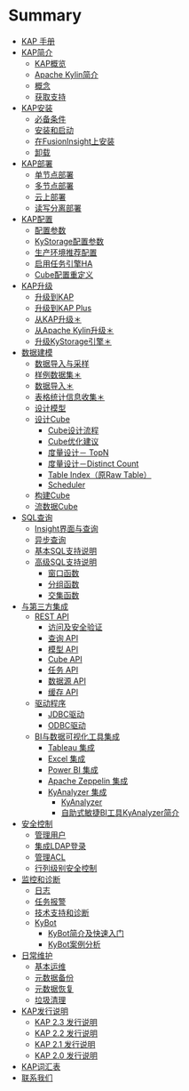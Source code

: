 # Summary

* [KAP 手册](README.md)
* [KAP简介](introduction/README.md)
    * [KAP概览](introduction/overview.cn.md)
    * [Apache Kylin简介](introduction/kylin.cn.md)
    * [概念](introduction/concepts.cn.md)
    * [获取支持](introduction/get_support.cn.md)
* [KAP安装](install/README.md)
    * [必备条件](install/hadoop_env.cn.md)
    * [安装和启动](install/install.cn.md)
    * [在FusionInsight上安装](install/install_on_fi.md)
    * [卸载](install/uninstall.cn.md)
* [KAP部署](install/deploy.cn.md)
    * [单节点部署]()
    * [多节点部署]()
    * [云上部署]()
    * [读写分离部署]()
* [KAP配置](config/README.md)
    - [配置参数](config/settings.cn.md)
    - [KyStorage配置参数](config/kystorage_settings.cn.md)
    - [生产环境推荐配置](config/recommend_settings_v2_2.cn.md)
    - [启用任务引擎HA](config/jobengine_ha.cn.md)
    - [Cube配置重定义](config/cube_override.cn.md)
* [KAP升级](upgrade/README.md)
    * [升级到KAP]()
    * [升级到KAP Plus]()
    * [从KAP升级＊](upgrade/upgrade_kap.cn.md)
    * [从Apache Kylin升级＊](upgrade/upgrade_kylin.cn.md)
    * [升级KyStorage引擎＊](upgrade/upgrade_kap_plus.cn.md)
* [数据建模](molap/README.md)
    * [数据导入与采样]()
    * [样例数据集＊](molap/dataset.cn.md)
    * [数据导入＊](molap/import.cn.md)
    * [表格统计信息收集＊](molap/collect_statistics.cn.md)
    * [设计模型](molap/datamodel.cn.md)
    * [设计Cube](molap/create_cube.cn.md)
        * [Cube设计流程]()
        * [Cube优化建议]()
        * [度量设计－ TopN](optimization/topN.cn.md)
        * [度量设计－Distinct Count](optimization/count_distinct_precise.cn.md)
        * [Table Index（原Raw Table）](molap/rawtable.cn.md)
        * [Scheduler]()
    * [构建Cube](molap/build_cube.cn.md)
    * [流数据Cube](molap/streaming_cube.cn.md)
* [SQL查询]()
    * [Insight界面与查询](molap/insight.cn.md)
    * [异步查询](molap/async_query.cn.md)
    * [基本SQL支持说明](molap/query.cn.md)
    * [高级SQL支持说明](molap/query.cn.md)
        * [窗口函数](adv_sql/window_function.cn.md)
        * [分组函数](adv_sql/grouping_sets.cn.md)
        * [交集函数](adv_sql/intersect_count.cn.md)
* [与第三方集成]()
    * [REST API](rest/README.md)
        * [访问及安全验证](rest/authentication.cn.md)
        * [查询 API](rest/query_api.cn.md)
        * [模型 API](rest/model_api.cn.md)
        * [Cube API](rest/cube_api.cn.md)
        * [任务 API](rest/job_api.cn.md)
        * [数据源 API](rest/metadata_api.cn.md)
        * [缓存 API](rest/cache_api.cn.md)
    * [驱动程序](driver/README.md)
        * [JDBC驱动](driver/jdbc.cn.md)
        * [ODBC驱动](driver/odbc.cn.md)
    * [BI与数据可视化工具集成](integration/README.md)
        * [Tableau 集成](integration/tableau_10.cn.md)
        * [Excel 集成](integration/excel_2016.cn.md)
        * [Power BI 集成](integration/powerbi.cn.md)
        * [Apache Zeppelin 集成](integration/zeppelin.cn.md)
        * [KyAnalyzer 集成]()
          * [KyAnalyzer](analyzer/README.md)
          * [自助式敏捷BI工具KyAnalyzer简介](analyzer/analyzer.cn.md)
* [安全控制](security/README.md)
    * [管理用户](security/user.cn.md)
    * [集成LDAP登录](security/ldap.cn.md)
    * [管理ACL](security/acl.cn.md)
    * [行列级别安全控制](security/cell.cn.md)
* [监控和诊断](troubleshooting/README.md)
    * [日志](troubleshooting/logging.cn.md)
    * [任务报警](troubleshooting/alerting.cn.md)
    * [技术支持和诊断](troubleshooting/diag.cn.md)
    * [KyBot](kybot/README.md)
      - [KyBot简介及快速入门](kybot/kybot.cn.md)
      - [KyBot案例分析](kybot/case.cn.md)
* [日常维护](operation/README.md)
    * [基本运维](operation/basic_ops.cn.md)
    * [元数据备份](operation/metadata_backup.cn.md)
    * [元数据恢复](operation/metadata_restore.cn.md)
    * [垃圾清理](operation/storage_cleanup.cn.md)
* [KAP发行说明](release/README.md)
    - [KAP 2.3 发行说明](release/KAP_2_3_notes.cn.md)
    - [KAP 2.2 发行说明](release/KAP_2_2_notes.cn.md)
    - [KAP 2.1 发行说明](release/KAP_2_1_notes.cn.md)
    - [KAP 2.0 发行说明](release/KAP_2_0_notes.cn.md)
* [KAP词汇表](GLOSSARY.cn.md)
* [联系我们](contact/README.md)

